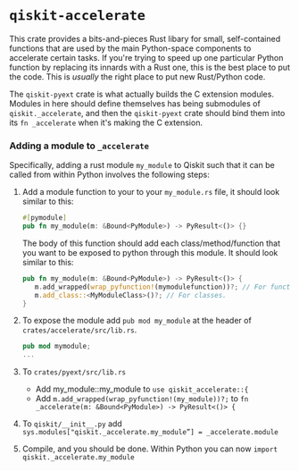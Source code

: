 # `qiskit-accelerate`

This crate provides a bits-and-pieces Rust libary for small, self-contained functions
that are used by the main Python-space components to accelerate certain tasks.  If you're trying to
speed up one particular Python function by replacing its innards with a Rust one, this is the best
place to put the code.  This is _usually_ the right place to put new Rust/Python code.

The `qiskit-pyext` crate is what actually builds the C extension modules.  Modules in here should define
themselves has being submodules of `qiskit._accelerate`, and then the `qiskit-pyext` crate should bind them
into its `fn _accelerate` when it's making the C extension.
### Adding a module to `_accelerate`
Specifically, adding a rust module `my_module` to Qiskit such that it can be called from within Python involves
the following steps:
1. Add a module function to your to your `my_module.rs` file, it should look similar to this:
  
     ```rust
     #[pymodule]
     pub fn my_module(m: &Bound<PyModule>) -> PyResult<()> {}
     ```
     The body of this function should add each class/method/function that you want to be exposed to python through this module. It should look similar to this:
     ```rust
     pub fn my_module(m: &Bound<PyModule>) -> PyResult<()> {
        m.add_wrapped(wrap_pyfunction!(mymodulefunction))?; // For functions.
        m.add_class::<MyModuleClass>()?; // For classes.
     }
     ```
2. To expose the module add `pub mod my_module` at the header of `crates/accelerate/src/lib.rs`.
   ```rust
   pub mod mymodule;
   ...
3. To `crates/pyext/src/lib.rs` 
   * Add my_module::my_module to `use qiskit_accelerate::{`
   * Add `m.add_wrapped(wrap_pyfunction!(my_module))?;` to `fn _accelerate(m: &Bound<PyModule>) -> PyResult<()> {`
4. To `qiskit/__init__.py` add `sys.modules["qiskit._accelerate.my_module”] = _accelerate.module`
5. Compile, and you should be done. Within Python you can now `import qiskit._accelerate.my_module`

